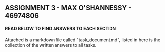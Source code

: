 ## ASSIGNMENT 3 - MAX O'SHANNESSY - 46974806

#### READ BELOW TO FIND ANSWERS TO EACH SECTION

Attached is a markdown file called "task_document.md", listed in here is the collection of the written answers to all tasks.
